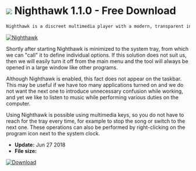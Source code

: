 # ![](https://cdn.softexe.net/static/icon/3/nighthawk-10078.png) Nighthawk 1.1.0 - Free Download

```sh
Nighthawk is a discreet multimedia player with a modern, transparent interface and an option to automatically scan the user's library.
```
[![Nighthawk](https://gallery.dpcdn.pl/imgc/Tools/83305/g_-_420x350_1.5_-_x46bc0e26-8ee8-42db-9826-b56a94390df5.jpg)](https://softexe.net/win/multimedia/audio-video-players/nighthawk:pRRgh.html)

Shortly after starting Nighthawk is minimized to the system tray, from which we can "call" it to define individual options. If this solution does not suit us, then we will easily turn it off from the main menu and the tool will always be opened in a large window like other programs.
 
 Although Nighthawk is enabled, this fact does not appear on the taskbar. This may be useful if we have too many applications turned on and we do not want the next one to introduce unnecessary confusion while working, and yet we like to listen to music while performing various duties on the computer.
 
 Using Nighthawk is possible using multimedia keys, so you do not have to reach for the tray every time, for example to stop the song or switch to the next one. These operations can also be performed by right-clicking on the program icon next to the system clock.


- **Update:** Jun 27 2018
- **File size:** 

[![Download](https://cdn.softexe.net/static/img/download.png)](https://softexe.net/win/multimedia/audio-video-players/nighthawk:pRRgh.html)

